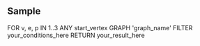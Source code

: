 ## Sample

FOR v, e, p IN 1..3 ANY start_vertex
  GRAPH 'graph_name'
  FILTER your_conditions_here
  RETURN your_result_here